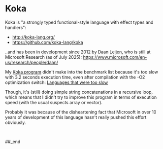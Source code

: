# Koka

Koka is "a strongly typed functional-style language with effect types and handlers":

- http://koka-lang.org/
- https://github.com/koka-lang/koka
  
..and has been in development since 2012 by Daan Leijen, who is still at Microsoft Research (as of July 2025): https://www.microsoft.com/en-us/research/people/daan/

My [Koka program](TBD) didn't make into the benchmark list because it's too slow with 3.2 seconds execution time, even after compilation with the -O2 optimization switch: [Languages that were too slow](https://github.com/practicalcomputerscience/MicrobenchmarkGPHLlanguages/blob/main/30%20-%20languages%20that%20didn't%20make%20it%20to%20my%20list/README.md#languages-that-were-too-slow)

Though, it's (still) doing simple string concatenations in a recursive loop, which means that I didn't try to improve this program in terms of execution speed (with the usual suspects array or vector).

Probably it was because of the disheartening fact that Microsoft in over 10 years of development of this language hasn't really pushed this effort obviously.

<br/>

##_end
